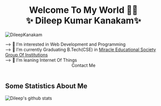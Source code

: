<h1 align="center"> Welcome To My World 👋👋<br/> ✨ Dileep Kumar Kanakam✨</h1>
<p align="left"> <img src="https://komarev.com/ghpvc/?username=DileepKanakam" alt="DileepKanakam" /> </p>
--> 👀 I’m interested in Web Development and Programming</br>
--> 🌱 I’m currently Graduating B.Tech(CSE) in <a href="https://miracle.edu.in/">Miracle Educational Society Group Of Institutions</a></br>
--> 💞️ I’m leaning Internet Of Things</br>
<center>Contact Me</center></br>


## Some Statistics About Me
![Dileep's github stats](https://github-readme-stats.vercel.app/api?username=DileepKanakam&include_all_commits=true&count_private=true&show_owner=true&show_icons=true&theme=merko)<br>






<!---
DileepKanakam/DileepKanakam is a ✨ special ✨ repository because its `README.md` (this file) appears on your GitHub profile.
You can click the Preview link to take a look at your changes.
--->
